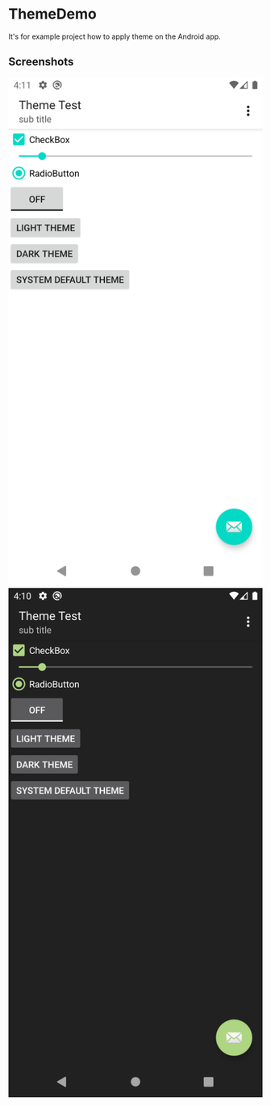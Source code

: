 # ThemeDemo
It's for example project how to apply theme on the Android app.

## Screenshots
![ex_screenshot](./screenshots/light.png)
![ex_screenshot](./screenshots/dark.png)
